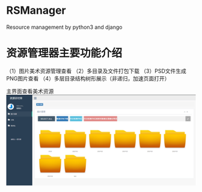 # RSManager
Resource management by python3 and django

# 资源管理器主要功能介绍
（1）图片美术资源管理查看
（2）多目录及文件打包下载
（3）PSD文件生成PNG图片查看
（4）多层目录结构树形展示（非递归，加速页面打开）

主界面查看美术资源
![主界面,查看美术资源](https://github.com/tianzhenmoli/RSManager/blob/master/web/static/img/1.png)


